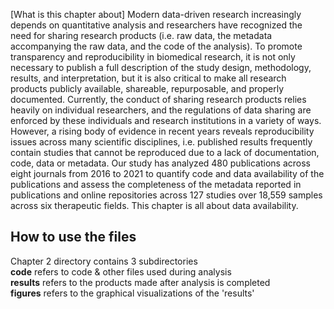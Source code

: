 [What is this chapter about]
Modern data-driven research increasingly depends on quantitative analysis and researchers have recognized the need for sharing research products (i.e. raw data, the metadata accompanying the raw data, and the code of the analysis). To promote transparency and reproducibility in biomedical research, it is not only necessary to publish a full description of the study design, methodology, results, and interpretation, but it is also critical to make all research products publicly available, shareable, repurposable, and properly documented. Currently, the conduct of sharing research products relies heavily on individual researchers, and the regulations of data sharing are enforced by these individuals and research institutions in a variety of ways. However, a rising body of evidence in recent years reveals reproducibility issues across many scientific disciplines, i.e. published results frequently contain studies that cannot be reproduced due to a lack of documentation, code, data or metadata. Our study has analyzed 480 publications across eight journals from 2016 to 2021 to quantify code and data availability of the publications and assess the completeness of the metadata reported in publications and online repositories across 127 studies over 18,559 samples across six therapeutic fields. This chapter is all about data availability. 


##  How to use the files
Chapter 2 directory contains 3 subdirectories\
**code** refers to code & other files used during analysis\
**results** refers to the products made after analysis is completed\
**figures** refers to the graphical visualizations of the 'results'
